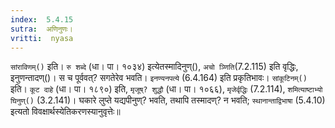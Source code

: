 ```yaml
---
index:  5.4.15
sutra:  अणिनुणः।
vritti:  nyasa
---
```


`सांराविणम्()` इति। `रु शब्दे` (धा। पा। १०३४) इत्येतस्मादिनुण्(), `अचो ञ्णिति`(7.2.115) इति वृद्धिः, इनुणन्तादण्()। स च पूर्ववत्? सगतेरेव भवति। `इनण्यनपत्ये` (6.4.164) इति प्रकृतिभावः। `सांकूटिनम्()` इति। `कूट दाहे` (धा। पा। १८९०) इति, `मृजूष्? शुद्धौ` (धा। पा। १०६६), `मृजेर्वृद्धिः` (7.2.114), `शमित्याष्टाभ्यो घिनुण्()` (3.2.141)। घकारे लुप्ते यद्यपीनुण्? भवति, तथापि तस्मादण्? न भवति; `स्थानान्ताद्विभाषा` (5.4.10) इत्यतो विवक्षार्थस्येतिकरणस्यानुवृत्तेः॥
